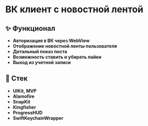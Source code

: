 # ВК клиент с новостной лентой

## ✨ Функционал

- **Авторизация в ВК через WebView**
- **Отображение новостной ленты пользователя**
- **Детальный показ поста**
- **Возможность ставить и убирать лайки**
- **Выход из учетной записи**

## 🤖 Стек

- **UIKit, MVP**
- **Alamofire**
- **SnapKit**
- **Kingfisher**
- **ProgressHUD**
- **SwiftKeychainWrapper**
